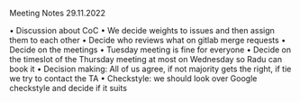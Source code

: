 Meeting Notes 29.11.2022

•	Discussion about CoC
    • We decide weights to issues and then assign them to each other
    • Decide who reviews what on gitlab merge requests
    • Decide on the meetings
        • Tuesday meeting is fine for everyone
        • Decide on the timeslot of the Thursday meeting at most on Wednesday so Radu can book it
    • Decision making: All of us agree, if not majority gets the right, if tie we try to contact the TA
    • Checkstyle: we should look over Google checkstyle and decide if it suits